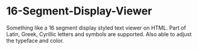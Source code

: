 # 16-Segment-Display-Viewer
Something like a 16 segment display styled text viewer on HTML.
Part of Latin, Greek, Cyrillic letters and symbols are supported.
Also able to adjust the typeface and color.
